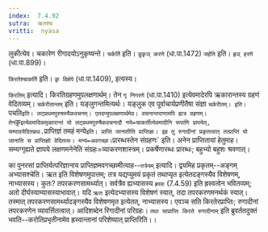 ```yaml
---
index:  7.4.92
sutra:  ऋतश्च
vritti:  nyasa
---
```


लुकीत्येव। चकारेण रीगादयोऽनुकृष्यन्ते। `चर्कर्ति` इति। `डुकृञ् करणे` (धा.पा.1472) `जर्हति` इति। `हृञ् हरणे` (धा.पा.899)।





`किरतेश्चाकर्ति` इति। `कृ़ विक्षेपे` (धा.पा.1409), इत्यस्य।


`किरतिम्` इत्यादि। किरतिग्रहणमुपलक्षणार्थम्। तेन `गृ निगरणे` (धा.पा.1410) इत्येवमादेरपि ऋकारान्तस्य ग्रहणं वेदितव्यम्। `चर्करीतान्तम्` इति। यङ्लुगन्तमित्यर्थः। यङ्लुक एव पूर्वाचार्यप्रणीतैषा संज्ञा `चर्करीतम्। इति। `पचति` इति। लट्प्रथमपुरुषस्यैकवचनम्। एतदप्युपलक्षणार्थमेव। वचनान्तराणामपि ह्यत्र ग्रहणम्। तेन `कृ़` इत्येवमादिकमृ़कारान्तं यो लट्प्रथमपुरुषैकवचनादौ नये=चाकर्तीत्येवमादीनि रूपाणि प्रापयेत्, सम्पादयेदितय्रथः. `प्राप्तिज्ञं तमहं मन्ये` इति। प्राप्तिं जानातीति प्राप्तिज्ञः। इह तु रुगादीनां प्रकृतत्वात् तत्प्राप्तिं यो जानाति स प्राप्तिज्ञो वेदितव्यः। मन्यं=अवगच्छा। `प्रारब्धस्तेन संग्रहणः` इति। अनेन प्राप्तितायां हेतुमाह। सम्यग्गृह्यते ज्ञापये लक्षणमनेनेति संग्रहः=व्याकरणशास्त्रम्। प्रकर्षेणारब्धः प्रारब्धः; बहुभ्यो बहुशः श्रवणात्।

का पुनरसां प्राप्तिर्यत्परिज्ञानाय प्राप्तिज्ञमवगच्छामीत्याह--`तत्रेयम्` इत्यादि। द्वयमिह प्रकृतम्--अङ्गम् अभ्यासश्चेति। ऋत इति विशेषणमुपात्तम्; तत्र यद्यप्युमयं प्रकृतं तथाप्यृत इत्येतदङ्गस्यैव विशेषणम्, नाभ्यासस्य। कुतः? तपरकरणसामर्थ्यात्। सर्वत्रैव ह्यभ्यासस्य `ह्रस्वः` (7.4.59) इति ह्रस्वत्वेन भवितव्यम्; अतो दीर्घस्याम्यासस्याभावात्। यदि `ऋतः` इत्येदभ्यासस्य विशेषणं स्यात्, तदा तपरकरणमनर्थकं स्यात्। तस्मात् तपरकरणसामर्थ्यादङ्गस्यैव विशेषणमृत इत्येतत्, नाभ्यासस्य। एवञ्च सति किरतेरप्राप्तिः; रुगादीनां तपरकरणेन व्यावर्त्तितत्वात्। आदिशब्देन रिगादीनां परिग्रहः। `तथा चाप्राप्तिः किरते रुगादीनाम्` इति ब्रुवर्ततदुक्तं भवति--करोतिप्रभृतीनामेव ह्रस्वान्तानां परिशेष्यात् प्राप्तिरिति।।


